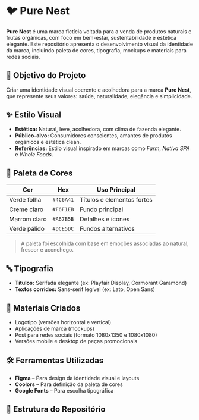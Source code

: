 # 🐦 Pure Nest

**Pure Nest** é uma marca fictícia voltada para a venda de produtos naturais e frutas orgânicas, com foco em bem-estar, sustentabilidade e estética elegante. Este repositório apresenta o desenvolvimento visual da identidade da marca, incluindo paleta de cores, tipografia, mockups e materiais para redes sociais.

## 🌱 Objetivo do Projeto

Criar uma identidade visual coerente e acolhedora para a marca **Pure Nest**, que represente seus valores: saúde, naturalidade, elegância e simplicidade.

## ✨ Estilo Visual

- **Estética:** Natural, leve, acolhedora, com clima de fazenda elegante.
- **Público-alvo:** Consumidores conscientes, amantes de produtos orgânicos e estética clean.
- **Referências:** Estilo visual inspirado em marcas como *Farm*, *Nativa SPA* e *Whole Foods*.

## 🎨 Paleta de Cores

| Cor       | Hex       | Uso Principal         |
|-----------|-----------|------------------------|
| Verde folha | `#4C6A41` | Títulos e elementos fortes |
| Creme claro | `#F6F1EB` | Fundo principal        |
| Marrom claro | `#A67B5B` | Detalhes e ícones     |
| Verde pálido | `#DCE5DC` | Fundos alternativos   |

> A paleta foi escolhida com base em emoções associadas ao natural, frescor e aconchego.

## 🔤 Tipografia

- **Títulos:** Serifada elegante (ex: Playfair Display, Cormorant Garamond)
- **Textos corridos:** Sans-serif legível (ex: Lato, Open Sans)

## 📐 Materiais Criados

- Logotipo (versões horizontal e vertical)
- Aplicações de marca (mockups)
- Post para redes sociais (formato 1080x1350 e 1080x1080)
- Versões mobile e desktop de peças promocionais

## 🛠️ Ferramentas Utilizadas

- **Figma** – Para design da identidade visual e layouts
- **Coolors** – Para definição da paleta de cores
- **Google Fonts** – Para escolha tipográfica

## 📁 Estrutura do Repositório


